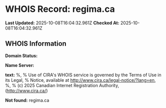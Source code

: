 # WHOIS Record: regima.ca

**Last Updated:** 2025-10-08T16:04:32.961Z
**Checked At:** 2025-10-08T16:04:32.961Z

## WHOIS Information

**Domain Status:** 

**Name Server:** 

**text:** %, % Use of CIRA's WHOIS service is governed by the Terms of Use in its Legal, % Notice, available at http://www.cira.ca/legal-notice/?lang=en, %, % (c) 2025 Canadian Internet Registration Authority, (http://www.cira.ca/)

**Not found:** regima.ca

